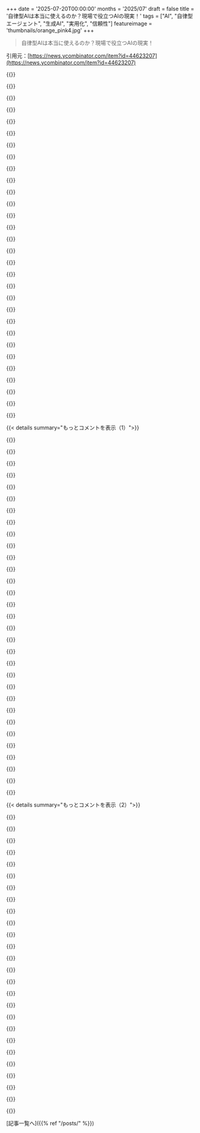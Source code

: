 +++
date = '2025-07-20T00:00:00'
months = '2025/07'
draft = false
title = '自律型AIは本当に使えるのか？現場で役立つAIの現実！'
tags = ["AI", "自律型エージェント", "生成AI", "実用化", "信頼性"]
featureimage = 'thumbnails/orange_pink4.jpg'
+++

> 自律型AIは本当に使えるのか？現場で役立つAIの現実！

引用元：[https://news.ycombinator.com/item?id=44623207](https://news.ycombinator.com/item?id=44623207)




{{<matomeQuote body="AmazonのAIエンジニアと話したんだけど、Generative AIを顧客向けチャットで使ってる会社は、人間が必ず介入してるらしい。自動返信は古い技術で、Gen AIはまだ信頼性が低くて、誰も会社の評判をかけてまで使えないってさ。" userName="Arn_Thor" createdAt="2025/07/20 19:39:29" color="#785bff">}}




{{<matomeQuote body="昔は「古いAI」であるシンボリックAIとか古典的な機械学習を使ったエージェントに興味があったな。でも、いつもTransformer以前のニューラルネットを扱う仕事に就いてたよ。<br>人間が介在するシステムを構築して、評価・訓練データを集めてから、一部を自動化して品質を向上させるシステムを作るのが大事だね。" userName="PaulHoule" createdAt="2025/07/20 20:03:48" color="">}}




{{<matomeQuote body="多くのテック企業がライブチャットサポートでGen AIを使い始めてるよ。sonder.comとかwealthsimple.comなんかがそうだね。LLMが答えられないクエリは、人間のサポートエージェントに転送されるのが普通だよ。" userName="throwehshdhdy" createdAt="2025/07/20 20:06:46" color="#ff33a1">}}




{{<matomeQuote body="Air Canadaが昔これをやったんだけど、AIが葬儀の割引請求について間違った手続きを顧客に教えて、顧客が訴えたんだ。Air Canadaは、顧客がAIチャットボットを信用すべきじゃなかったって反論したけど、負けちゃったよ。" userName="actinium226" createdAt="2025/07/20 23:54:08" color="#ff33a1">}}




{{<matomeQuote body="それって2022年の話で、LLMが登場する前のことだよ。「負けた」って言っても、482 USDを返済しただけだしね。" userName="medbrane" createdAt="2025/07/21 11:05:16" color="">}}




{{<matomeQuote body="変な論点ずらしだね。GPT-3は1750億パラメータのモデルで、2020年には出てるんだから、LLM登場前なんてことないよ。ChatGPTより数週間前ってだけ。それに、「負けた」を引用符で囲む意味が分からないな。金額がどうであろうと、結果に影響はないでしょ。誰も破産するなんて期待してなかったし、元の合意に従うだけだよ。" userName="christianqchung" createdAt="2025/07/21 15:54:37" color="">}}




{{<matomeQuote body="使えるとは思うけど、問題はみんながAIを「脱獄」させたり、面白い応答を引き出してX（旧Twitter）に投稿したりするかもしれないってことだよ。LLMをFAQ転送ボットにする技術はあるだろうけど、それじゃLLMを使う意味がないよね。" userName="nsonha" createdAt="2025/07/20 23:58:13" color="#785bff">}}




{{<matomeQuote body="それはサポートを売るための話だね。消費者向けドローンは、ちょっと手の込んだ広告バナーみたいなものだよ。これは、構造化された出力が必要な明確なワークフローの一部じゃないんだ。" userName="raxxorraxor" createdAt="2025/07/21 08:00:24" color="">}}




{{<matomeQuote body="多分ね。でも、そういうサービスを売る仕事の人が個人的に知らないってのは、意味深長だよね。" userName="Arn_Thor" createdAt="2025/07/21 10:28:37" color="">}}




{{<matomeQuote body="この技術はよく失敗するからさ、バックアップを用意しとけば大丈夫だよ。" userName="nominallyfree" createdAt="2025/07/21 07:08:55" color="#ff33a1">}}




{{<matomeQuote body="Gen AIは人間をサポートするだけって感じ。うちは受信メールのスキャンとか、手書きメモの解析に使ってるけど、信頼性は完璧じゃないから自動応答は無理だね。<br>顧客にはチャットボットやAIを使いたくないし、データ保護の問題もあるから顧客情報の解析も大変だよ。" userName="raxxorraxor" createdAt="2025/07/21 07:57:17" color="#ff5c5c">}}




{{<matomeQuote body="AIのコンテキストウィンドウって話が出てないけど、人間は得意分野だとかなり広いよね。LLMは学習データでなんとかするけど、根本的な解決策じゃないんだ。<br>結局プロンプトでコンテキストを圧縮するしかないのは、まるで呪文を唱えてるみたいで、決定論が失われてるのが問題だね。" userName="alpha_squared" createdAt="2025/07/20 15:05:00" color="#ff33a1">}}




{{<matomeQuote body="人間はコンテキストと“重み”をはっきり区別してないよね。経験で常に“重み”が更新されていくけど、今のLLMは“重み”が読み取り専用だから、それができないのが問題だよ。" userName="lxgr" createdAt="2025/07/20 15:22:39" color="#ff5c5c">}}




{{<matomeQuote body="LLMは自然言語を使ってないと思うよ。自然言語ってのは生きてて、毎日変わるものなんだ。<br>LLM界隈の「使い方が悪い」とか「プロンプトが全て」って言うのは、結局プログラミングと一緒だよね。<br>Kubernetesのサービス名変更とかは便利だけど、APIエンドポイントのソートみたいな細かいのは、プロンプト学ぶ手間がプログラミングと変わらないし、エネルギーもすごい無駄だよ。" userName="globular-toast" createdAt="2025/07/20 19:56:58" color="#45d325">}}




{{<matomeQuote body="「プロンプトが全て」ってのは、まさにその通りだよね。コンピュータに言語で応答を求めるのは“プログラミング”だよ。これはただの高レベルなプログラミングの延長なんだ。これらのシステムは魔法じゃないし、これからもそうはならないだろうね。" userName="HumblyTossed" createdAt="2025/07/21 13:49:41" color="#38d3d3">}}




{{<matomeQuote body="そうだよね。LLMの仕組みに、僕らが世界のモデルをどう当てはめるかってのが、いかに難しいかを示したいんだ。LLMと人間の正確さを比較するコメントが多いけど、両者の違いを軽視しすぎてる気がするよ。" userName="alpha_squared" createdAt="2025/07/20 15:45:08" color="#785bff">}}




{{<matomeQuote body="正直、人間の“コンテキスト”と“重み”の区別はよくわかんないよね。長期記憶や経験ってのはコンテキストに近い気がする。<br>楽器を始めたからって数学の問題の解き方を急に忘れたりしないように、人間の“重み”はLLMのコンテキストみたいに簡単に素早く更新されないんだよ。" userName="daveguy" createdAt="2025/07/20 19:59:58" color="">}}




{{<matomeQuote body="人間は得意な問題だとコンテキストウィンドウが広いって言うけど、ホントかな？俺は違うよ。複雑な問題だとすぐに自分の“コンテキストウィンドウ”の限界にぶつかるんだ。人間がそんな広いコンテキストウィンドウを持つ問題の具体例を教えてくれない？" userName="antisthenes" createdAt="2025/07/20 19:09:20" color="">}}




{{<matomeQuote body="人間のコンテキストウィンドウは線形じゃないよ。穴があってもすぐに推測で埋められるんだ。<br>例えば、小説を読んだ後で別の話を聞かれても、その小説の内容は「読んだ」って思い出せるだろ？<br>人間は“コンテキストウィンドウ”だけじゃなくて、ワーキングメモリも持ってるからだよ。<br>もしLLMがクエリごとに重みを更新できたら、コンテキストウィンドウなんていらないはずだ。人間は新しい情報で重みを再学習するけど、LLMの今のアーキテクチャじゃ無理なんだよね。" userName="lelanthran" createdAt="2025/07/21 06:46:42" color="#ff33a1">}}




{{<matomeQuote body="人間ってすごく大きなコンテキストウィンドウを持ってて、それがギュッと圧縮されてるんだ。選んだPLの標準ライブラリ全部は知らなくても、ドキュメントの抜粋や経験から色んなことを知ってるし、バグとかエッジケースもわかる。それにプロジェクトのドメイン知識や顧客の使い方も含めて、同僚の反応まで推測できるんだ。これら全部を組み合わせて新しいことを生み出せるし、思い出すたびにコンテキストに動的に追加もできる。これは今のタスクだけのコンテキストで、君の全人生の経験の中にある一部でしかないんだよ。" userName="gf000" createdAt="2025/07/21 01:24:24" color="#38d3d3">}}




{{<matomeQuote body="50歳になったら、その人の性格は50年間の経験でできてるよね。つまり人間って、社会で”顔”を出す問題（社交のこと、人間が特に得意なやつ）を解決するために、何十年にもわたるすごく大きなコンテキストウィンドウを持ってるってことなんだ。" userName="vntok" createdAt="2025/07/20 20:37:43" color="">}}




{{<matomeQuote body="人間って作業を進める前に、途中でチェックポイントを設けて確認するじゃん？人間も100%正確じゃないからね。きっと未来のAIエージェントも、このチェックを組み込むように学習すると思うんだ。さらに進む前に、”この部分は99%正しくないとダメだ”みたいな簡単なリスク評価まで含めるようになるんじゃないかな。" userName="KoolKat23" createdAt="2025/07/20 10:25:22" color="#ff5733">}}




{{<matomeQuote body="Claude Codeってまさにそういうことするんだよ。常に立ち止まって、ユーザーに進めていいか尋ねるし、提案された変更を実装する前に見せてくれるんだ。これのおかげで、トークンの無駄遣いや”悪い”作業を防げるんだよね。" userName="a_bonobo" createdAt="2025/07/20 10:31:40" color="#45d325">}}




{{<matomeQuote body="でも、もうその必要ないってAIが勝手に決めたり、忘れちゃったりする時もあるんだよね。" userName="taurath" createdAt="2025/07/20 22:39:41" color="">}}




{{<matomeQuote body="Claude Codeの普通の使い方って、定額制のサブスクリプションだよ。レート制限はあるけど、かなり良心的。APIトークンも使えるけど、そっちは5〜10倍も高いんだ。だから俺はおすすめしないな。" userName="Filligree" createdAt="2025/07/20 13:12:44" color="#ff33a1">}}




{{<matomeQuote body="＞ APIトークンも使えるけど、そっちは5〜10倍も高いんだ。だから俺はおすすめしないな。<br>APIトークンを使ってる俺も100%同意だよ。でも、うちの会社がAnthropicのキーをくれて、「トークン燃やせ！」って言われてるからAPI使ってるんだ。（会社はみんながAI使ってるのを見たいだけで、コストは全然気にしてないんだって）。" userName="_fat_santa" createdAt="2025/07/20 14:30:58" color="">}}




{{<matomeQuote body="費用は使い方によるね。俺はClaude Codeを1日に何回も使うけど、1セッション$0.05かかることは珍しいよ。一番高かったのでも$6くらいだった。作業するコードベースのサイズも関係する。古い大規模なコードベースだと高くなるけど、新しい小さめのコードベースだと0.1セントってこともザラにある。俺がやってることだと、APIキーで払う方がサブスクよりずっと安いんだ。" userName="freedomben" createdAt="2025/07/20 14:48:09" color="#ff5c5c">}}




{{<matomeQuote body="APIトークンが10倍も高いなら、定額制のサブスクリプションって、すごく補助されてるってことにならない？" userName="sarchertech" createdAt="2025/07/20 13:49:03" color="">}}




{{<matomeQuote body="契約者が割り当て量を使い切らないことに依存してるってこと？" userName="jampekka" createdAt="2025/07/20 14:35:07" color="">}}




{{<matomeQuote body="うん、間違いなくそうだよ。月200ドルの契約で毎日100ドル以上のトークンを使い切ってる人たちのコメントを見たよ。Anthropicはトークン制限を厳しくし始めたばかりだから、もっと厳しくなるはず。だって持続可能じゃないからね。<br>https://techcrunch.com/2025/07/17/anthropic-tightens-usage-l..." userName="a_bonobo" createdAt="2025/07/21 01:02:57" color="#785bff">}}




{{< details summary="もっとコメントを表示（1）">}}

{{<matomeQuote body="それか、彼らがトークン単価につけてるマークアップがとんでもなく大きいとか。" userName="blitzar" createdAt="2025/07/20 19:27:04" color="">}}




{{<matomeQuote body="うちの会社は法人契約してるんだけど、すごいとは思う一方で、正直あんまり役に立たないんだよね。" userName="queenkjuul" createdAt="2025/07/20 13:05:10" color="">}}




{{<matomeQuote body="一貫したスタイルで書かれた小〜中規模プロジェクトで一番役立つよ。だから個人プロジェクトにはすごいパワーになるけど、企業ではあんまり便利じゃないかな。Claude Codeを使ってこの小さな物を作ったんだ。30分しかかからなかったよ。これなかったら作れなかっただろうね。<br>https://github.com/Baughn/ScriptView" userName="Filligree" createdAt="2025/07/20 13:15:11" color="#ff5c5c">}}




{{<matomeQuote body="まさにそう！プログラムのロジックが100ユニット以下ならかなり快適だよ。でも、いろんな人が促した数百ユニットを統合したり、大量かつ秘密の仕事を書く時は問題だね。RAGを使ってもコンテキストは限られてるから、秘密情報でモデルを訓練する必要がある。だから今のところClaude Codeのキラーアプリは非商用利用だね。これに不満なビジネス関係者もいるだろうな。" userName="iwontberude" createdAt="2025/07/20 16:16:53" color="#ff5c5c">}}




{{<matomeQuote body="多くのアプリケーションは、それを前提に再設計する必要があるね。LLMと相性が良いから、マイクロサービスアーキテクチャが再評価されるんじゃないかな。" userName="csomar" createdAt="2025/07/20 10:54:02" color="#785bff">}}




{{<matomeQuote body="誰かが全体像、つまりエンドツーエンドのユースケースやクロスサービス呼び出しスタックを把握する必要があるのは変わらないよ。それがマイクロサービスの最大の欠点だし、特にチームの境界とサービス境界が一致してるとそう。一方、LLMがサービス開発を実際にやってくれるなら、それはソフトウェアエンジニアが出来ることでもあるね。" userName="lxgr" createdAt="2025/07/20 15:40:20" color="#ff5c5c">}}




{{<matomeQuote body="AIツールは仕事で全体的にポジティブな経験だよ。休憩が必要な時とか、整理したり、勢いをつけたい時に小さなタスクを引き継いでくれるし、基本的には良い手助けになる。でも、もし俺の仕事を全部できても、コストはあっという間に積み重なるよ。Claude Codeは大規模コードベースだと1〜2時間で25ドルを簡単に消費する。自動で修正させたら時給50ドルとか、速度、精度、コストのトレードオフになるね。エージェントの場合、その三角形はまだ十分に数値化されてないから、興味深いけどまだリスクがあるよ。" userName="jvanderbot" createdAt="2025/07/20 14:05:09" color="#ff33a1">}}




{{<matomeQuote body="LLMが自己修正を繰り返して、RAGなしでコードを全部コンテキストに入れるって考えは、トークン課金のビジネスモデルにぴったりだよね、って皮肉な話。" userName="torginus" createdAt="2025/07/20 17:33:43" color="#45d325">}}




{{<matomeQuote body="コミットをAIで複数ドラフト生成し、手動や自動で絞り込むってアイデアを試してるよ。タスクがデカいほど初期のズレがマズいから、並行して色々生成できるエージェントなら手戻り減らせるかもね。詳しいやり方はここ見て→ https://github.com/sutt/agro/blob/master/docs/case-studies/a..." userName="stillsut" createdAt="2025/07/20 16:39:33" color="#ff5c5c">}}




{{<matomeQuote body="AI持ってるけど、アップグレードは無制限アクセスじゃないっぽいんだよね。このコストのスケーリングは、AI従業員って話では問題になるはず。特にプロバイダーが今すごい割引してるならね。" userName="jvanderbot" createdAt="2025/07/20 15:39:28" color="">}}




{{<matomeQuote body="OpenAIが巨額を浪費してるのに収益が少ないってことは、Samが投資家を騙せなくなったらトークン価格は爆上がりするだろうね。Amazon、Google、Microsoftが助けない限り、今の価格じゃ単独でやってけないと思うよ。" userName="13zebras" createdAt="2025/07/20 16:08:13" color="#45d325">}}




{{<matomeQuote body="使用制限はあるけど、ガッツリYOLOモードでコードを書き換えまくらない限りぶつからないよ。少なくとも小さくてめんどくさいタスクならね。「docstring書く」とか「型アノテーション追加」とか「単体テスト一つ書く」みたいなのは、良いプロンプトと組み合わせれば10回未満のやり取りで済むことが多いよ。" userName="joshvm" createdAt="2025/07/20 18:57:45" color="#785bff">}}




{{<matomeQuote body="「AIの課題は能力じゃなくて、エージェントが効果的に使えるツールとフィードバックシステムの設計だ」って部分には同意するよ。前はAIに懐疑的だったけど、最近エージェント開発のスタートアップに入って考えが変わった。対象をすごく狭くしてツールに集中すれば、高確率で成功するって信じてる。非決定性は受け入れにくいけど、良いツールと狭いスコープなら十分使えるね。" userName="neom" createdAt="2025/07/20 13:16:31" color="#ff5733">}}




{{<matomeQuote body="12個も生産AIエージェントシステム作ったって？一つ良い製品を作るのだって大変なのに、12個も作れたことに驚かないの？ウチのDefiniteは2年かかってやっと良くなったんだぜ。詳細: https://www.definite.app/" userName="mritchie712" createdAt="2025/07/20 12:25:57" color="">}}




{{<matomeQuote body="彼は12個の独立した製品を作ったって言ってるんじゃなくて、職場で必要な12個のツールを作ったってことだよ。シンプルで特定のタスクをこなすものなんだろうね。記事全体が「シンプルにすれば使える」って言ってるじゃん。" userName="Rexxar" createdAt="2025/07/20 16:02:09" color="#ff5733">}}




{{<matomeQuote body="それが俺の言いたいことだよ。彼はAIエージェントに「賭けない」って言ってるけど、真剣に構築を試みてないからじゃないかな。「API呼び出しはできても、何が起こったか理解できないせいで複雑なタスクをこなせないエージェント」ってのは、うまくいくまで時間がかかるものなんだ。" userName="mritchie712" createdAt="2025/07/21 11:49:57" color="">}}




{{<matomeQuote body="フルタイムの仕事と並行して3年間で12個以上の製品を作ったって、なんか怪しいな。どういうことなんだろう？" userName="AstroBen" createdAt="2025/07/20 14:41:12" color="">}}




{{<matomeQuote body="彼の本業はAIシステム構築でしょ？もし作るのが単発ワークフローのAIなら、月に1個くらい作れてもおかしくないよ。それに、この記事自体がうまく書かれた宣伝みたいだしね。" userName="senko" createdAt="2025/07/21 07:45:48" color="">}}




{{<matomeQuote body="俺もAIエージェント作ってるけど、オープンエンドなコーディングはマジでやめた方がいい。人間がチェックする仕組みや、限定的な質問に絞るのがベスト。コンテンツ生成はダメ、絶対後悔するからね。" userName="RamblingCTO" createdAt="2025/07/20 12:28:35" color="#ff5c5c">}}




{{<matomeQuote body="俺もAIエージェントフレームワーク作ってて、GPTで50%も時間削減できたよ。でも10回に1回はミスるから、LLMのアーキテクチャが変わらないと厳しいね。それでも生産性向上はマジで半端ない。Google検索の質が落ちた分をLLMが補ってくれるし。LLMが自信度を返して、低い場合は人間が確認するようなワークフローなら、非重要タスクで人間を置き換えられる可能性あるね。結局、人を減らすんじゃなくて、チームの仕事を自動化してスリム化するのが目的だよ。" userName="murukesh_s" createdAt="2025/07/20 16:13:09" color="#38d3d3">}}




{{<matomeQuote body="前CTOだけど、コーディングエージェントは使えないね。生成されるコードはマジでひどいし、プロンプトに時間取られすぎて思考停止するんだ。保守性もゴミになるから、AIでプログラマーを減らすのは危険だよ。hypeに流されると後悔するぞ。" userName="RamblingCTO" createdAt="2025/07/21 09:57:13" color="#ff33a1">}}




{{<matomeQuote body="お前、コーディングとロジックを勘違いしてるぞ。コーディングは俺らのロジックを構文に合わせるだけ。機械がそれをコードに翻訳できるなら、何が問題なんだ？それって俺らの夢じゃん？電卓を使わないのは、子供が割り算を学ばなくなるって心配するのと同じ。アセンブリ言語がC++より優れてるかって話？高水準言語が世界を席巻したじゃん。ちゃんとやれば、俺たちは英語で書かれた仕様書でコードを書くんだよ。" userName="murukesh_s" createdAt="2025/07/23 04:40:22" color="#ff5733">}}




{{<matomeQuote body="お前のコメント、マジで的はずれだよ。自分の意見を押し付けすぎだろ。俺が言いたいのは、LLMが作るコードはゴミだってこと。それに、LLM使ってると脳が「テレビ見てるモード」になっちゃって、結局結果もゴミになるんだよ。" userName="RamblingCTO" createdAt="2025/07/23 11:17:01" color="">}}




{{<matomeQuote body="「作られるものがゴミ」なんて、みんながそう思ってるわけじゃないぞ。素人が飛びついてるんじゃなくて、本物の技術者も使ってるんだからな。<br>電卓が出てきた時も、「子供がバカになる」って思った人もいるけど、新しいツールは人を早く、効率的にするって考えられないのか？<br>https://antirez.com/news/154" userName="murukesh_s" createdAt="2025/07/23 19:22:41" color="#ff33a1">}}




{{<matomeQuote body="お前が引用した記事、その次のがまさに逆の意見じゃん！俺は18年の経験があるけど、AIエージェントなしの方が断然速くて、質の高いコードを書けるし、保守性も保証できるんだ。なんで俺がわざわざ変える必要があるんだよ？将来良くなるなんて、まだ証明されてないだろ。これは電卓じゃないんだから、的外れな比較はやめろ。LLMは速くも効率的にもならない。品質と保守性を犠牲にするだけ。それは違うトレードオフなんだよ。" userName="RamblingCTO" createdAt="2025/07/24 11:13:46" color="#ff5c5c">}}




{{<matomeQuote body="だいたい同意なんだけど、AIエージェントで作られるシステムって、結局は「高価なワークフローシステム」だよね？古い技術でもできたはずだし…。LLMを使う本当の理由ってどこにあるの？" userName="la_fayette" createdAt="2025/07/20 13:18:09" color="">}}




{{<matomeQuote body="非構造化テキストから構造化データを抽出するのにLLMは良いね。以前は無理だったワークフローも、不確定な部分を繋ぐことで作れるようになったよ。うちのSaaSを使ってる人たちは、結果にすごく満足してるみたい。" userName="barbazoo" createdAt="2025/07/20 14:39:53" color="#45d325">}}




{{<matomeQuote body="まったく同感だね。LLMはヒューリスティックが必要なものにぴったりだよ。”このプロジェクトはクライアントAに合うか？仕様はこれで…1～10で評価して”みたいなね。要は、定義されてない探索空間＼問題の解決策として使ってるよ。" userName="RamblingCTO" createdAt="2025/07/21 09:51:39" color="#ff5c5c">}}




{{<matomeQuote body="古い技術で特定のデータや情報を複数のサイトからチェックするボットを作るのに数ヶ月かかるって？じゃあ、LLMだとその時間が大幅に短縮されるってこと？俺、間違ってる？" userName="anon191928" createdAt="2025/07/20 15:54:25" color="">}}




{{<matomeQuote body="数ヶ月？スクレイピング自体は昔からそんなに難しい問題じゃなかったよ。情報の分類はもっと複雑で、LLMはその点で得意なんだ。でも、LLM登場前もチャットボット経由じゃなくても分類手段はあったけどね。" userName="dlisboa" createdAt="2025/07/20 16:21:32" color="">}}

{{</details>}}




{{< details summary="もっとコメントを表示（2）">}}

{{<matomeQuote body="LLMを分類器として使うなら、従来のMLと比較検討すべきだと思うな。うまく定義されてる問題なら、SVMでサッと片付くこともあるしね。LLMの最大のメリットは、データ分割やクリーンアップ、指標比較なんかいらないから、そこそこ良い結果がかなり早く出るってことだと思うよ。" userName="RamblingCTO" createdAt="2025/07/21 09:53:56" color="#ff5733">}}




{{<matomeQuote body="そう、同意だよ。現時点でのエージェントの最適ポイントは、超絞られた範囲＋リスクが低い＋雑用みたいなタスクだね。Markdownのdev-logをエージェントに補足させる、そういうタスクについてここにちょっと書いたよ：https://github.com/sutt/agro/blob/master/docs/case-studies/a..." userName="stillsut" createdAt="2025/07/20 16:25:52" color="#ff33a1">}}




{{<matomeQuote body="人間による検証は、チェックポイントを導入する上で確かに最も信頼できる方法だよね。でも、他にもユニットテストの実行とか、システム全体のその場限りの検証とか、色々な方法があるよ。" userName="lxgr" createdAt="2025/07/20 15:26:54" color="">}}




{{<matomeQuote body="それは言うまでもないね。でも、俺が言いたいのは、HITLはワークフローのパターンであって、それ以外はエンジニアリングのパターンだってことだよ。" userName="RamblingCTO" createdAt="2025/07/21 09:52:12" color="">}}




{{<matomeQuote body="同感。https://danieltan.weblog.lol/2025/06/agentic-ai-is-a-bubble-...根本的な違いは、君が挙げたエラーにつながるHOTLじゃなくて、エラーを減らすためにHITLが必要ってことだよ。" userName="danieltanfh95" createdAt="2025/07/20 11:14:34" color="#ff5733">}}




{{<matomeQuote body="＞新しいやり取りごとに、これまでの全コンテキストを処理する必要がある”って話だけど、俺はこれを軽減する何らかのキャッシュメカニズムがあるって認識してたんだけどな。" userName="Retr0id" createdAt="2025/07/20 10:14:56" color="">}}




{{<matomeQuote body="各ステップで全トークンペア間のアテンションを計算すると、素朴な実装だとO(N^3)になるんだ。前の注意値をキャッシュすれば、新しいトークンと過去のトークン間だけで計算すればいいから、かなり改善されてO(N^2)でNトークンのシーケンスを生成できるよ。" userName="blackbear_" createdAt="2025/07/20 10:59:27" color="#ff5c5c">}}




{{<matomeQuote body="キャッシュはコンテキストを保持するのに役立つけど、結局そのキャッシュされたコンテキストをまた読み込んで処理する必要があるなら、キャッシュって本当に必要なのかな？" userName="_heimdall" createdAt="2025/07/20 10:23:43" color="">}}




{{<matomeQuote body="推論の全状態をキャッシュできるんじゃない？実装の詳細は書いてないけど、Geminiのドキュメントにはコンテキストキャッシュがヒットすると75%割引って書いてあるよ: https://cloud.google.com/vertex-ai/generative-ai/docs/contex..." userName="Retr0id" createdAt="2025/07/20 10:34:03" color="#785bff">}}




{{<matomeQuote body="キャッシュって、その後のリクエストで全部のコンテキストを送る手間を省くだけなのかな？僕の理解だと、キャッシュはコンテキストを保持するのに役立つけど、推論中にそのコンテキストを何度も処理する必要は避けられないと思うんだけど。" userName="_heimdall" createdAt="2025/07/20 11:00:59" color="">}}




{{<matomeQuote body="最初のコンテキスト処理もキャッシュされるんだよ。だから入力トークンにかかるコストがかなり安くなるんだ。" userName="bakugo" createdAt="2025/07/20 13:24:01" color="#ff5c5c">}}




{{<matomeQuote body="一体何がキャッシュされてるんだろう？トークン推論の各ループって、全コンテキストとこれまでに推論されたトークン全部を取り込む再帰ループみたいなもんだよね？彼らは以前に推論された状態をキャッシュして、ただコンテキストをキャッシュして推論し直すよりも効率的に使えてるのかな？" userName="_heimdall" createdAt="2025/07/21 04:29:54" color="">}}




{{<matomeQuote body="推論でGPUメモリを使い切るような時、このキャッシュってどこに置くつもり？コンテキストをもっと扱えるスナップショットに圧縮する方法がない限り、クラウドプロバイダーが会話をメモリに保持するためだけにGPUを遊ばせておくなんてありえないよ。" userName="Too" createdAt="2025/07/21 12:04:40" color="#785bff">}}




{{<matomeQuote body="うん、プロンプトのキャッシュはコストにすごく効くよ。でも、長いテキストのツール出力があると、まだコストがかかるね。僕はそれをサブタスクに分割すると、全体のコストがずっと現実的になることを見つけたよ。" userName="ilaksh" createdAt="2025/07/20 12:08:02" color="#ff5c5c">}}




{{<matomeQuote body="僕の理解では、キャッシュは計算を減らすけど、結局入力全体は処理されるんだよね。彼らがキャッシュの仕組みを完全に開示してるとは思わないな。LLMはキャッシュがあっても長い入力だと性能が落ちるしね。" userName="csomar" createdAt="2025/07/20 10:52:28" color="#ff5733">}}




{{<matomeQuote body="「Production systems need 99.9%+ reliability」って言うけど、全然そんなことないよ。会社のビジネスプロセスを考えてみてよ。1日1分26秒しか不安定／エラー／ダウンタイムが許されないってことだよ。人間はそんなSLAを満たしてないし、コーヒーブレイクで即アウトじゃん！AIを使ったビジネスプロセス自動化は完璧じゃなくていいんだ。現状より十分良くて、元が取れればいいんだから。" userName="vntok" createdAt="2025/07/20 10:23:32" color="#785bff">}}




{{<matomeQuote body="稼働時間だけの話じゃないんだよ。もし橋が崩れたら人が死ぬんだ。中には広告を売ってるだけじゃない人もいるんだから。" userName="navane" createdAt="2025/07/20 11:05:11" color="#38d3d3">}}




{{<matomeQuote body="もしチームが1日1分26秒の「ダウンタイム」があったせいで「橋が崩れて人が死ぬ」って話してるなら、AIエージェントの性能よりもっと大きな問題を解決しなきゃダメだよ。" userName="vntok" createdAt="2025/07/20 11:40:59" color="">}}




{{<matomeQuote body="稼働時間と信頼性は同じじゃないんだ。橋を設計するのに、エンジニアが1日の99.9%の時間働き続ける必要はないけど、彼らが下す決定の99.9%は正しくなきゃいけないんだ。" userName="GeneralMayhem" createdAt="2025/07/20 16:46:27" color="#38d3d3">}}




{{<matomeQuote body="別の言い方をすると、もしエンジニアが99.9%の決定で正しくないなら、橋は99.9%稼働するだろうね。" userName="stavros" createdAt="2025/07/20 17:57:30" color="#45d325">}}




{{<matomeQuote body="橋としてはかなりヤバイね haha" userName="navane" createdAt="2025/07/20 22:54:46" color="">}}




{{<matomeQuote body="このコメントは、ソフトウェアがクラウドベースで稼働時間だけが重要だと仮定してるよね。昔バックアップアプリを作ってたんだけど、それはクライアントのマシンで動いてたんだ。顧客は1万以上いたよ。99.9%の信頼性だと、常に10人の顧客が問題抱えてるってことになるんだ。稼働時間の問題じゃなくて、この場合はデータの整合性の問題だよ。だから99.9%の信頼性でも、潜在的に10件の訴訟や1日約10件のサポート電話につながる可能性があったんだ。当時は1万顧客だったけど、もし何百万ってなったらどうなると思う？" userName="vrighter" createdAt="2025/07/22 08:30:06" color="#38d3d3">}}




{{<matomeQuote body="君は信頼性と可用性を混同してると思うよ。信頼性っていうのは、誰かに何かを渡した時に99.9%の確率でそれが相手の望むものだってことだね。可用性っていうのは、僕がデスクにいてコーヒーマシンに行ってないってこと。人間はすごく99.9%正確だし、僕の成果物には自信がないことのリストまで付いてるんだから。" userName="Pasorrijer" createdAt="2025/07/20 10:57:48" color="#ff5c5c">}}




{{<matomeQuote body="別の投稿で読んだんだけど、人間って呼吸でさえ99.9%正確じゃないんだって。だいたい1000回に1回は咳が出たり、気道がきれいになったりするからね。" userName="stavros" createdAt="2025/07/20 17:58:40" color="#785bff">}}




{{<matomeQuote body="僕の意見だけど、信頼性ってのは可用性かける正確性だと思うよ。（あなたの言いたいことは大体同じだけど、「信頼できる」を「正確な」に置き換えることで、もっと正確な定義になるね。）" userName="seadan83" createdAt="2025/07/20 19:20:54" color="#ff5c5c">}}

{{</details>}}



[記事一覧へ]({{% ref "/posts/" %}})
